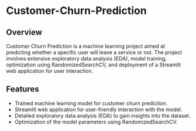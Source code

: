 # Customer-Churn-Prediction

## Overview
Customer Churn Prediction is a machine learning project aimed at predicting whether a specific user will leave a service or not. The project involves extensive exploratory data analysis (EDA), model training, optimization using RandomizedSearchCV, and deployment of a Streamlit web application for user interaction.

## Features
- Trained machine learning model for customer churn prediction.
- Streamlit web application for user-friendly interaction with the model.
- Detailed exploratory data analysis (EDA) to gain insights into the dataset.
- Optimization of the model parameters using RandomizedSearchCV.
